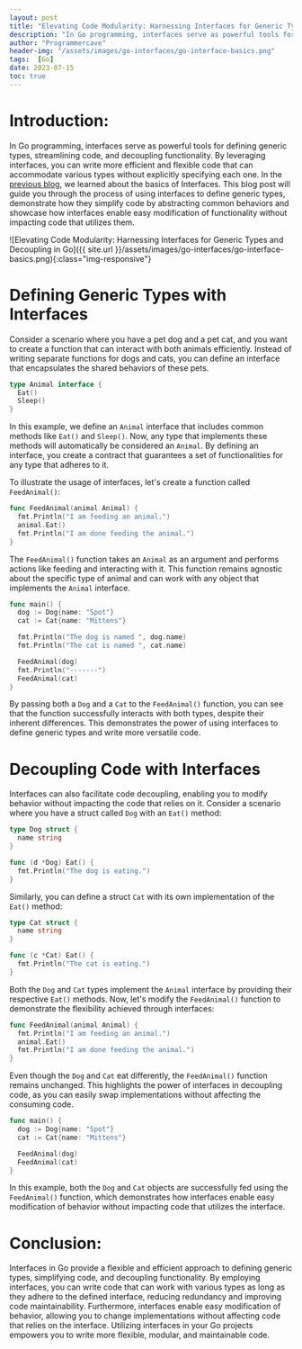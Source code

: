 ```yaml
---
layout: post
title: "Elevating Code Modularity: Harnessing Interfaces for Generic Types and Decoupling in Go"
description: "In Go programming, interfaces serve as powerful tools for defining generic types, streamlining code, and decoupling functionality. By leveraging interfaces, you can write more efficient and flexible code that can accommodate various types without explicitly specifying each one. This blog post will guide you through the process of using interfaces to define generic types, demonstrate how they simplify code by abstracting common behaviors and showcase how interfaces enable easy modification of functionality without impacting code that utilizes them."
author: "Programmercave"
header-img: "/assets/images/go-interfaces/go-interface-basics.png"
tags:  [Go]
date: 2023-07-15
toc: true
---
```

# Introduction:

In Go programming, interfaces serve as powerful tools for defining generic types, streamlining code, and decoupling functionality. By leveraging interfaces, you can write more efficient and flexible code that can accommodate various types without explicitly specifying each one. In the [previous blog]({{site.url}}/blog/2023/07/14/Unleashing-the-Power-of-Interfaces-in-Go-Simplifying-Code-Flexibility), we learned about the basics of Interfaces. This blog post will guide you through the process of using interfaces to define generic types, demonstrate how they simplify code by abstracting common behaviors and showcase how interfaces enable easy modification of functionality without impacting code that utilizes them.

![Elevating Code Modularity: Harnessing Interfaces for Generic Types and Decoupling in Go]({{ site.url }}/assets/images/go-interfaces/go-interface-basics.png){:class="img-responsive"}

# Defining Generic Types with Interfaces

Consider a scenario where you have a pet dog and a pet cat, and you want to create a function that can interact with both animals efficiently. Instead of writing separate functions for dogs and cats, you can define an interface that encapsulates the shared behaviors of these pets.

```go
type Animal interface {
  Eat()
  Sleep()
}
```

In this example, we define an `Animal` interface that includes common methods like `Eat()` and `Sleep()`. Now, any type that implements these methods will automatically be considered an `Animal`. By defining an interface, you create a contract that guarantees a set of functionalities for any type that adheres to it.

To illustrate the usage of interfaces, let's create a function called `FeedAnimal()`:

```go
func FeedAnimal(animal Animal) {
  fmt.Println("I am feeding an animal.")
  animal.Eat()
  fmt.Println("I am done feeding the animal.")
}
```

The `FeedAnimal()` function takes an `Animal` as an argument and performs actions like feeding and interacting with it. This function remains agnostic about the specific type of animal and can work with any object that implements the `Animal` interface.

```go
func main() {
  dog := Dog{name: "Spot"}
  cat := Cat{name: "Mittens"}

  fmt.Println("The dog is named ", dog.name)
  fmt.Println("The cat is named ", cat.name)

  FeedAnimal(dog)
  fmt.Println("-------")
  FeedAnimal(cat)
}
```

By passing both a `Dog` and a `Cat` to the `FeedAnimal()` function, you can see that the function successfully interacts with both types, despite their inherent differences. This demonstrates the power of using interfaces to define generic types and write more versatile code.

# Decoupling Code with Interfaces

Interfaces can also facilitate code decoupling, enabling you to modify behavior without impacting the code that relies on it. Consider a scenario where you have a struct called `Dog` with an `Eat()` method:

```go
type Dog struct {
  name string
}

func (d *Dog) Eat() {
  fmt.Println("The dog is eating.")
}
```

Similarly, you can define a struct `Cat` with its own implementation of the `Eat()` method:

```go
type Cat struct {
  name string
}

func (c *Cat) Eat() {
  fmt.Println("The cat is eating.")
}
```

Both the `Dog` and `Cat` types implement the `Animal` interface by providing their respective `Eat()` methods. Now, let's modify the `FeedAnimal()` function to demonstrate the flexibility achieved through interfaces:

```go
func FeedAnimal(animal Animal) {
  fmt.Println("I am feeding an animal.")
  animal.Eat()
  fmt.Println("I am done feeding the animal.")
}
```

Even though the `Dog` and `Cat` eat differently, the `FeedAnimal()` function remains unchanged. This highlights the power of interfaces in decoupling code, as you can easily swap implementations without affecting the consuming code.

```go
func main() {
  dog := Dog{name: "Spot"}
  cat := Cat{name: "Mittens"}

  FeedAnimal(dog)
  FeedAnimal(cat)
}
```

In this example, both the `Dog` and `Cat` objects are successfully fed using the `FeedAnimal()` function, which demonstrates how interfaces enable easy modification of behavior without impacting code that utilizes the interface.

# Conclusion:

Interfaces in Go provide a flexible and efficient approach to defining generic types, simplifying code, and decoupling functionality. By employing interfaces, you can write code that can work with various types as long as they adhere to the defined interface, reducing redundancy and improving code maintainability. Furthermore, interfaces enable easy modification of behavior, allowing you to change implementations without affecting code that relies on the interface. Utilizing interfaces in your Go projects empowers you to write more flexible, modular, and maintainable code.